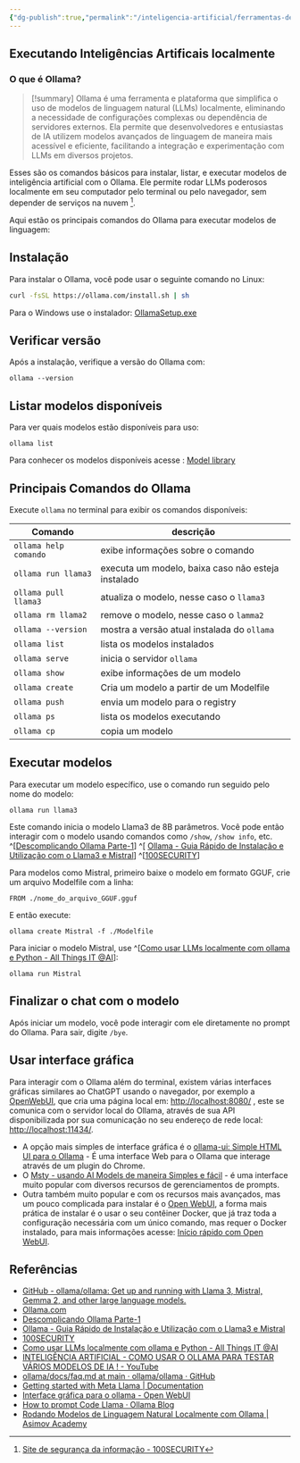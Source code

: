 ```yaml
---
{"dg-publish":true,"permalink":"/inteligencia-artificial/ferramentas-de-ia/ollama/","title":"Ollama","metatags":{"description":"simplifica o uso de modelos de linguagem natural (LLMs) localmente, eliminando a necessidade de configurações complexas ou dependência de servidores externos."},"tags":["Inteligencia-artificial","Ferramentas","Ollama"],"updated":"2025-01-20T16:35:06.846-03:00"}
---
```



## Executando Inteligências Artificais localmente

### O que é Ollama?

>[!summary] Ollama é uma ferramenta e plataforma que simplifica o uso de modelos de linguagem natural (LLMs) localmente, eliminando a necessidade de configurações complexas ou dependência de servidores externos. Ela permite que desenvolvedores e entusiastas de IA utilizem modelos avançados de linguagem de maneira mais acessível e eficiente, facilitando a integração e experimentação com LLMs em diversos projetos.

Esses são os comandos básicos para instalar, listar, e executar modelos de inteligência artificial com o Ollama. Ele permite rodar LLMs poderosos localmente em seu computador pelo terminal ou pelo navegador, sem depender de serviços na nuvem [^1].

Aqui estão os principais comandos do Ollama para executar modelos de linguagem:

## Instalação

Para instalar o Ollama, você pode usar o seguinte comando no Linux:

```bash
curl -fsSL https://ollama.com/install.sh | sh
```

Para o Windows use o instalador: [OllamaSetup.exe](https://ollama.com/download/OllamaSetup.exe)

## Verificar versão

Após a instalação, verifique a versão do Ollama com:

```
ollama --version
```

## Listar modelos disponíveis

Para ver quais modelos estão disponíveis para uso:

```
ollama list
```

Para conhecer os modelos disponíveis acesse : [Model library](https://ollama.com/library)

## Principais Comandos do Ollama

Execute `ollama` no terminal para exibir os comandos disponíveis:

| Comando               | descrição                                          |
| --------------------- | -------------------------------------------------- |
| `ollama help comando` | exibe informações sobre o comando                  |
| `ollama run llama3`   | executa um modelo, baixa caso não esteja instalado |
| `ollama pull llama3`  | atualiza o modelo, nesse caso o `llama3`           |
| `ollama rm llama2`    | remove o modelo, nesse caso o `lamma2`             |
| `ollama --version`    | mostra a versão atual instalada do `ollama`        |
| `ollama list`         | lista os modelos instalados                        |
| `ollama serve`        | inicia o servidor `ollama`                         |
| `ollama show`         | exibe informações de um modelo                     |
| `ollama create`       | Cria um modelo a partir de um Modelfile            |
| `ollama push`         | envia um modelo para o registry                    |
| `ollama ps`           | lista os modelos executando                        |
| `ollama cp`           | copia um modelo                                    |

## Executar modelos

Para executar um modelo específico, use o comando run seguido pelo nome do modelo:

```
ollama run llama3
```

Este comando inicia o modelo Llama3 de 8B parâmetros. Você pode então interagir com o modelo usando comandos como `/show`, `/show info`, etc. ^[[Descomplicando Ollama Parte-1](https://www.linuxtips.io/blog/descomplicando-ollama-parte-1)] ^[ [Ollama - Guia Rápido de Instalação e Utilização com o Llama3 e Mistral](https://pt.linkedin.com/pulse/ollama-guia-r%C3%A1pido-de-instala%C3%A7%C3%A3o-e-utiliza%C3%A7%C3%A3o-com-o-marcos-henrique-s7mbf)] ^[[100SECURITY](https://www.100security.com.br/ollama)]

Para modelos como Mistral, primeiro baixe o modelo em formato GGUF, crie um arquivo Modelfile com a linha:

```
FROM ./nome_do_arquivo_GGUF.gguf
```

E então execute:

```
ollama create Mistral -f ./Modelfile
```

Para iniciar o modelo Mistral, use ^[[Como usar LLMs localmente com ollama e Python - All Things IT @AI](https://ai.atsit.in/pt/posts/5867642908/)]:

```
ollama run Mistral
```

## Finalizar o chat com o modelo

Após iniciar um modelo, você pode interagir com ele diretamente no prompt do Ollama. Para sair, digite `/bye`.

## Usar interface gráfica

Para interagir com o Ollama além do terminal, existem várias interfaces gráficas similares ao ChatGPT usando o navegador, por exemplo a [OpenWebUI](https://docs.openwebui.com/), que cria uma página local em: <http://localhost:8080/> , este se comunica com o servidor local do Ollama, através de sua API disponibilizada por sua comunicação no seu endereço de rede local: <http://localhost:11434/>.

- A opção mais simples de interface gráfica é o [ollama-ui: Simple HTML UI para o Ollama](https://github.com/rtcfirefly/ollama-ui) - É uma interface Web para o Ollama que interage através de um plugin do Chrome.
- O [Msty - usando AI Models de maneira Simples e fácil](https://msty.app/) - é uma interface muito popular com diversos recursos de gerenciamentos de prompts.
- Outra também muito popular e com os recursos mais avançados, mas um pouco complicada para instalar é o [Open WebUI](https://docs.openwebui.com/), a forma mais prática de instalar é o usar o seu contêiner Docker, que já traz toda a configuração necessária com um único comando, mas requer o Docker instalado, para mais informações acesse: [Início rápido com Open WebUI](https://docs.openwebui.com/getting-started/).

## Referências

- [GitHub - ollama/ollama: Get up and running with Llama 3, Mistral, Gemma 2, and other large language models.](https://github.com/ollama/ollama)
- [Ollama.com](https://ollama.com/)
- [Descomplicando Ollama Parte-1](https://www.linuxtips.io/blog/descomplicando-ollama-parte-1)
- [Ollama - Guia Rápido de Instalação e Utilização com o Llama3 e Mistral](https://pt.linkedin.com/pulse/ollama-guia-r%C3%A1pido-de-instala%C3%A7%C3%A3o-e-utiliza%C3%A7%C3%A3o-com-o-marcos-henrique-s7mbf)
- [100SECURITY](https://www.100security.com.br/ollama)
- [Como usar LLMs localmente com ollama e Python - All Things IT @AI](https://ai.atsit.in/pt/posts/5867642908/)
- [INTELIGÊNCIA ARTIFICIAL - COMO USAR O OLLAMA PARA TESTAR VÁRIOS MODELOS DE IA ! - YouTube](https://www.youtube.com/watch?v=GEwsz93VlEo)
- [ollama/docs/faq.md at main · ollama/ollama · GitHub](https://github.com/ollama/ollama/blob/main/docs/faq.md)
- [Getting started with Meta Llama | Documentation](https://llama.meta.com/docs/get-started/)
- [ Interface gráfica para o ollama - Open WebUI](https://docs.openwebui.com/)
- [How to prompt Code Llama · Ollama Blog](https://ollama.com/blog/how-to-prompt-code-llama)
- [Rodando Modelos de Linguagem Natural Localmente com Ollama | Asimov Academy](https://hub.asimov.academy/tutorial/rodando-modelos-de-linguagem-natural-localmente-com-ollama/)

[^1]: [Site de segurança da informação - 100SECURITY](https://www.100security.com.br/ollama)
